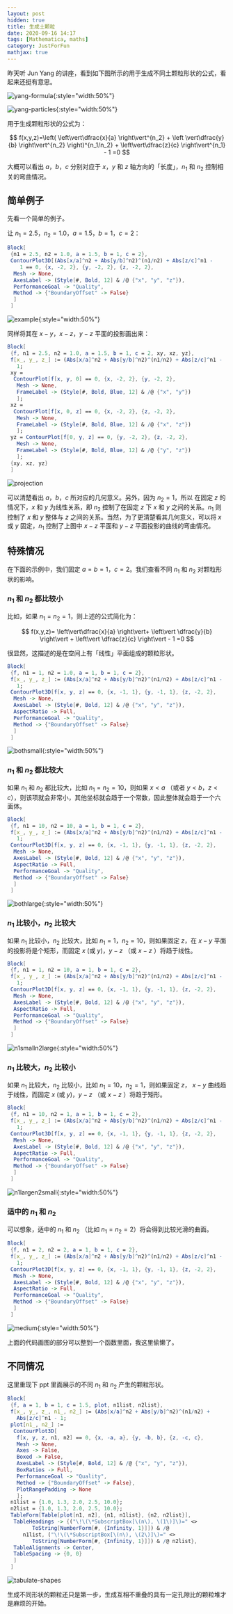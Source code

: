```yaml
---
layout: post
hidden: true
title: 生成土颗粒
date: 2020-09-16 14:17
tags: [Mathematica, maths]
category: JustForFun
mathjax: true
---
```

昨天听 Jun Yang 的讲座，看到如下图所示的用于生成不同土颗粒形状的公式，看起来还挺有意思。

![yang-formula](/assets/img/yang-formula.png){:style="width:50%"}

![yang-particles](/assets/img/yang-particles.png){:style="width:50%"}

用于生成颗粒形状的公式为：

$$
f(x,y,z)=\left( \left\vert\dfrac{x}{a} \right\vert^{n_2} + \left \vert\dfrac{y}{b} \right\vert^{n_2} \right)^{n_1/n_2} + \left\vert\dfrac{z}{c} \right\vert^{n_1} - 1 =0
$$

大概可以看出 $a$，$b$，$c$ 分别对应于 $x$，$y$ 和 $z$ 轴方向的「长度」，$n_1$ 和 $n_2$ 控制相关的弯曲情况。

## 简单例子
先看一个简单的例子。

让 $n_1=2.5$，$n_2=1.0$，$a=1.5$，$b=1$，$c=2$：

```mathematica
Block[
 {n1 = 2.5, n2 = 1.0, a = 1.5, b = 1, c = 2},
 ContourPlot3D[(Abs[x/a]^n2 + Abs[y/b]^n2)^(n1/n2) + Abs[z/c]^n1 - 
    1 == 0, {x, -2, 2}, {y, -2, 2}, {z, -2, 2},
  Mesh -> None,
  AxesLabel -> (Style[#, Bold, 12] & /@ {"x", "y", "z"}),
  PerformanceGoal -> "Quality",
  Method -> {"BoundaryOffset" -> False}
  ]
 ]
```
![example](/assets/img/example.PNG){:style="width:50%"}

同样将其在 $x-y$，$x-z$，$y-z$ 平面的投影画出来：

```mathematica
Block[
 {f, n1 = 2.5, n2 = 1.0, a = 1.5, b = 1, c = 2, xy, xz, yz},
 f[x_, y_, z_] := (Abs[x/a]^n2 + Abs[y/b]^n2)^(n1/n2) + Abs[z/c]^n1 - 
   1;
 xy =
  ContourPlot[f[x, y, 0] == 0, {x, -2, 2}, {y, -2, 2},
   Mesh -> None,
   FrameLabel -> (Style[#, Bold, Blue, 12] & /@ {"x", "y"})
   ];
 xz =
  ContourPlot[f[x, 0, z] == 0, {x, -2, 2}, {z, -2, 2},
   Mesh -> None,
   FrameLabel -> (Style[#, Bold, Blue, 12] & /@ {"x", "z"})
   ];
 yz = ContourPlot[f[0, y, z] == 0, {y, -2, 2}, {z, -2, 2},
   Mesh -> None,
   FrameLabel -> (Style[#, Bold, Blue, 12] & /@ {"y", "z"})
   ];
 {xy, xz, yz}
 ]
```
![projection](/assets/img/projection.PNG)

可以清楚看出 $a$，$b$，$c$ 所对应的几何意义。另外，因为 $n_2=1$，所以 在固定 $z$ 的情况下，$x$ 和 $y$ 为线性关系，即 $n_2$ 控制了在固定 $z$ 下 $x$ 和 $y$ 之间的关系。$n_1$ 则控制了 $x$ 和 $y$ 整体与 $z$ 之间的关系。当然，为了更清楚看其几何意义，可以将 $x$ 或 $y$ 固定，$n_1$ 控制了上图中 $x-z$ 平面和 $y-z$ 平面投影的曲线的弯曲情况。

## 特殊情况
在下面的示例中，我们固定 $a=b=1$，$c=2$。我们查看不同 $n_1$ 和 $n_2$ 对颗粒形状的影响。

### $n_1$ 和 $n_2$ 都比较小
比如，如果 $n_1=n_2=1$，则上述的公式简化为：

$$
f(x,y,z)= \left\vert\dfrac{x}{a} \right\vert+ \left\vert \dfrac{y}{b} \right\vert  + \left\vert \dfrac{z}{c} \right\vert - 1 =0
$$

很显然，这描述的是在空间上有「线性」平面组成的颗粒形状。

```mathematica
Block[
 {f, n1 = 1, n2 = 1.0, a = 1, b = 1, c = 2},
 f[x_, y_, z_] := (Abs[x/a]^n2 + Abs[y/b]^n2)^(n1/n2) + Abs[z/c]^n1 - 
   1;
 ContourPlot3D[f[x, y, z] == 0, {x, -1, 1}, {y, -1, 1}, {z, -2, 2},
  Mesh -> None,
  AxesLabel -> (Style[#, Bold, 12] & /@ {"x", "y", "z"}),
  AspectRatio -> Full,
  PerformanceGoal -> "Quality",
  Method -> {"BoundaryOffset" -> False}
  ]
 ]
```
![bothsmall](/assets/img/bothsmall.PNG){:style="width:50%"}

### $n_1$ 和 $n_2$ 都比较大
如果 $n_1$ 和 $n_2$ 都比较大，比如 $n_1=n_2=10$，则如果 $x <a$ （或者 $y<b$，$z<c$），则该项就会非常小，其他坐标就会趋于一个常数，因此整体就会趋于一个六面体。

```mathematica
Block[
 {f, n1 = 10, n2 = 10, a = 1, b = 1, c = 2},
 f[x_, y_, z_] := (Abs[x/a]^n2 + Abs[y/b]^n2)^(n1/n2) + Abs[z/c]^n1 - 
   1;
 ContourPlot3D[f[x, y, z] == 0, {x, -1, 1}, {y, -1, 1}, {z, -2, 2},
  Mesh -> None,
  AxesLabel -> (Style[#, Bold, 12] & /@ {"x", "y", "z"}),
  AspectRatio -> Full,
  PerformanceGoal -> "Quality",
  Method -> {"BoundaryOffset" -> False}
  ]
 ]
```
![bothlarge](/assets/img/bothlarge.PNG){:style="width:50%"}

### $n_1$ 比较小，$n_2$ 比较大
如果 $n_1$ 比较小，$n_2$ 比较大，比如 $n_1=1$，$n_2=10$，则如果固定 $z$，在 $x-y$ 平面的投影将是个矩形，而固定 $x$ (或 $y$)，$y-z$ （或 $x-z$ ）将趋于线性。

```mathematica
Block[
 {f, n1 = 1, n2 = 10, a = 1, b = 1, c = 2},
 f[x_, y_, z_] := (Abs[x/a]^n2 + Abs[y/b]^n2)^(n1/n2) + Abs[z/c]^n1 - 
   1;
 ContourPlot3D[f[x, y, z] == 0, {x, -1, 1}, {y, -1, 1}, {z, -2, 2},
  Mesh -> None,
  AxesLabel -> (Style[#, Bold, 12] & /@ {"x", "y", "z"}),
  AspectRatio -> Full,
  PerformanceGoal -> "Quality",
  Method -> {"BoundaryOffset" -> False}
  ]
 ]
```
![n1smalln2large](/assets/img/n1smalln2large.PNG){:style="width:50%"}

### $n_1$ 比较大，$n_2$ 比较小
如果 $n_1$ 比较大，$n_2$ 比较小，比如 $n_1=10$，$n_2=1$，则如果固定 $z$， $x-y$ 曲线趋于线性，而固定 $x$ (或 $y$)，$y-z$ （或 $x-z$ ）将趋于矩形。

```mathematica
Block[
 {f, n1 = 10, n2 = 1, a = 1, b = 1, c = 2},
 f[x_, y_, z_] := (Abs[x/a]^n2 + Abs[y/b]^n2)^(n1/n2) + Abs[z/c]^n1 - 
   1;
 ContourPlot3D[f[x, y, z] == 0, {x, -1, 1}, {y, -1, 1}, {z, -2, 2},
  Mesh -> None,
  AxesLabel -> (Style[#, Bold, 12] & /@ {"x", "y", "z"}),
  AspectRatio -> Full,
  PerformanceGoal -> "Quality",
  Method -> {"BoundaryOffset" -> False}
  ]
 ]
```
![n1largen2small](/assets/img/n1largen2small.PNG){:style="width:50%"}


### 适中的 $n_1$ 和 $n_2$
可以想象，适中的 $n_1$ 和 $n_2$ （比如 $n_1=n_2=2$）将会得到比较光滑的曲面。

```mathematica
Block[
 {f, n1 = 2, n2 = 2, a = 1, b = 1, c = 2},
 f[x_, y_, z_] := (Abs[x/a]^n2 + Abs[y/b]^n2)^(n1/n2) + Abs[z/c]^n1 - 
   1;
 ContourPlot3D[f[x, y, z] == 0, {x, -1, 1}, {y, -1, 1}, {z, -2, 2},
  Mesh -> None,
  AxesLabel -> (Style[#, Bold, 12] & /@ {"x", "y", "z"}),
  AspectRatio -> Full,
  PerformanceGoal -> "Quality",
  Method -> {"BoundaryOffset" -> False}
  ]
 ]
```
![medium](/assets/img/mediumn1n2.PNG){:style="width:50%"}

上面的代码画图的部分可以整到一个函数里面，我这里偷懒了。

## 不同情况
这里重现下 ppt 里面展示的不同 $n_1$ 和 $n_2$ 产生的颗粒形状。

```mathematica
Block[
 {f, a = 1, b = 1, c = 1.5, plot, n1list, n2list},
 f[x_, y_, z_, n1_, n2_] := (Abs[x/a]^n2 + Abs[y/b]^n2)^(n1/n2) + 
   Abs[z/c]^n1 - 1;
 plot[n1_, n2_] :=
  ContourPlot3D[
   f[x, y, z, n1, n2] == 0, {x, -a, a}, {y, -b, b}, {z, -c, c},
   Mesh -> None,
   Axes -> False,
   Boxed -> False,
   AxesLabel -> (Style[#, Bold, 12] & /@ {"x", "y", "z"}),
   BoxRatios -> Full,
   PerformanceGoal -> "Quality",
   Method -> {"BoundaryOffset" -> False},
   PlotRangePadding -> None
   ];
 n1list = {1.0, 1.3, 2.0, 2.5, 10.0};
 n2list = {1.0, 1.3, 2.0, 2.5, 10.0};
 TableForm[Table[plot[n1, n2], {n1, n1list}, {n2, n2list}], 
  TableHeadings -> {("\!\(\*SubscriptBox[\(n\), \(1\)]\)=" <> 
        ToString[NumberForm[#, {Infinity, 1}]]) & /@ 
     n1list, ("\!\(\*SubscriptBox[\(n\), \(2\)]\)=" <> 
        ToString[NumberForm[#, {Infinity, 1}]]) & /@ n2list},
  TableAlignments -> Center,
  TableSpacing -> {0, 0}
  ]
 ]
```
![tabulate-shapes](/assets/img/tabulateshapes.PNG)

生成不同形状的颗粒还只是第一步，生成互相不重叠的具有一定孔隙比的颗粒堆才是麻烦的开始。